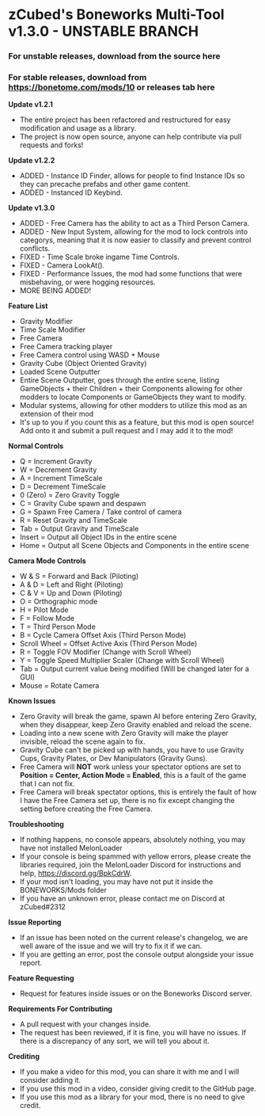 # zCubed's Boneworks Multi-Tool v1.3.0 - UNSTABLE BRANCH

### For unstable releases, download from the source here
### For stable releases, download from https://bonetome.com/mods/10 or releases tab here

**Update v1.2.1**
* The entire project has been refactored and restructured for easy modification and usage as a library.  
* The project is now open source, anyone can help contribute via pull requests and forks!  

**Update v1.2.2**
* ADDED - Instance ID Finder, allows for people to find Instance IDs so they can precache prefabs and other game content.
* ADDED - Instanced ID Keybind.

**Update v1.3.0**
* ADDED - Free Camera has the ability to act as a Third Person Camera.
* ADDED - New Input System, allowing for the mod to lock controls into categorys, meaning that it is now easier to classify and 
prevent control conflicts.
* FIXED - Time Scale broke ingame Time Controls.
* FIXED - Camera LookAt().
* FIXED - Performance Issues, the mod had some functions that were misbehaving, or were hogging resources.
* MORE BEING ADDED!

**Feature List**  
* Gravity Modifier  
* Time Scale Modifier  
* Free Camera
* Free Camera tracking player
* Free Camera control using WASD + Mouse  
* Gravity Cube (Object Oriented Gravity)  
* Loaded Scene Outputter  
* Entire Scene Outputter, goes through the entire scene, listing GameObjects + their Children + their Components
allowing for other modders to locate Components or GameObjects they want to modify.
* Modular systems, allowing for other modders to utilize this mod as an extension of their mod
* It's up to you if you count this as a feature, but this mod is open source! Add onto it and submit a pull request and I may add it to the mod! 

**Normal Controls**  
* Q = Increment Gravity  
* W = Decrement Gravity  
* A = Increment TimeScale  
* D = Decrement TimeScale  
* 0 (Zero) = Zero Gravity Toggle  
* C = Gravity Cube spawn and despawn  
* G = Spawn Free Camera / Take control of camera
* R = Reset Gravity and TimeScale  
* Tab = Output Gravity and TimeScale
* Insert = Output all Object IDs in the entire scene
* Home = Output all Scene Objects and Components in the entire scene

**Camera Mode Controls**  
* W & S = Forward and Back (Piloting) 
* A & D = Left and Right (Piloting) 
* C & V = Up and Down (Piloting) 
* O = Orthographic mode
* H = Pilot Mode
* F = Follow Mode
* T = Third Person Mode
* B = Cycle Camera Offset Axis (Third Person Mode)
* Scroll Wheel = Offset Active Axis (Third Person Mode)
* R = Toggle FOV Modifier (Change with Scroll Wheel)  
* Y = Toggle Speed Multiplier Scaler (Change with Scroll Wheel)
* Tab = Output current value being modified (Will be changed later for a GUI)
* Mouse = Rotate Camera

**Known Issues**
* Zero Gravity will break the game, spawn AI before entering Zero Gravity, when they disappear, keep Zero Gravity enabled and reload the scene.  
* Loading into a new scene with Zero Gravity will make the player invisible, reload the scene again to fix.  
* Gravity Cube can't be picked up with hands, you have to use Gravity Cups, Gravity Plates, or Dev Manipulators (Gravity Guns).  
* Free Camera will **NOT** work unless your spectator options are set to **Position = Center, Action Mode = Enabled**, this is a fault of the game that I can not fix.  
* Free Camera will break spectator options, this is entirely the fault of how I have the Free Camera set up, there is no fix except changing the setting before creating the Free Camera.

**Troubleshooting**
* If nothing happens, no console appears, absolutely nothing, you may have not installed MelonLoader
* If your console is being spammed with yellow errors, please create the libraries required, join the MelonLoader Discord for instructions and help, https://discord.gg/BpkCdrW.
* If your mod isn't loading, you may have not put it inside the BONEWORKS/Mods folder
* If you have an unknown error, please contact me on Discord at zCubed#2312

**Issue Reporting**
* If an issue has been noted on the current release's changelog, we are well aware of the issue and we will try to fix it if we can.
* If you are getting an error, post the console output alongside your issue report.

**Feature Requesting**
* Request for features inside issues or on the Boneworks Discord server.

**Requirements For Contributing**
* A pull request with your changes inside.
* The request has been reviewed, if it is fine, you will have no issues. If there is a discrepancy of any sort, we will tell you about it.

**Crediting**
* If you make a video for this mod, you can share it with me and I will consider adding it.
* If you use this mod in a video, consider giving credit to the GitHub page.
* If you use this mod as a library for your mod, there is no need to give credit.
